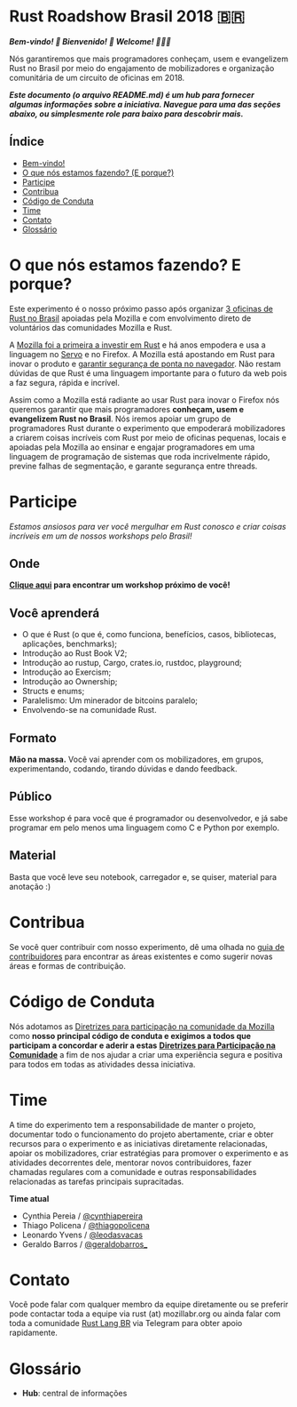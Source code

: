 Rust Roadshow Brasil 2018 🇧🇷
======================
***Bem-vindo! :tada: Bienvenido! :confetti_ball: Welcome! :balloon::balloon::balloon:***

Nós garantiremos que mais programadores conheçam, usem e evangelizem Rust no Brasil por meio do engajamento de mobilizadores e organização comunitária de um circuito de oficinas em 2018.

***Este documento (o arquivo README.md) é um hub para fornecer algumas informações sobre a iniciativa. Navegue para uma das seções abaixo, ou simplesmente role para baixo para descobrir mais.***

## Índice
* [Bem-vindo!](#rust-roadshow-brasil-2018-)
* [O que nós estamos fazendo? (E porque?)](#o-que-nós-estamos-fazendo-e-porque)
* [Participe](#participe)
* [Contribua](#contribua)
* [Código de Conduta](#código-de-conduta)
* [Time](#time)
* [Contato](#contato)
* [Glossário](#glossário)

# O que nós estamos fazendo? E porque?
Este experimento é o nosso próximo passo após organizar [3 oficinas de Rust no Brasil](https://www.eventbrite.com.br/o/mozilla-brasil-14167163781) apoiadas pela Mozilla e com envolvimento direto de voluntários das comunidades Mozilla e Rust.

A [Mozilla foi a primeira a investir em Rust](https://research.mozilla.org/rust/) e há anos empodera e usa a linguagem no [Servo](https://github.com/servo/servo) e no Firefox. A Mozilla está apostando em Rust para inovar o produto e [garantir segurança de ponta no navegador](https://blog.mozilla.org/firefox/put-trust-rust-shipping-now-firefox/). Não restam dúvidas de que Rust é uma linguagem importante para o futuro da web pois a faz segura, rápida e incrível.

Assim como a Mozilla está radiante ao usar Rust para inovar o Firefox nós queremos garantir que mais programadores **conheçam, usem e evangelizem Rust no Brasil**. Nós iremos apoiar um grupo de programadores Rust durante o experimento que empoderará mobilizadores a criarem coisas incríveis com Rust por meio de oficinas pequenas, locais e apoiadas pela Mozilla ao ensinar e engajar programadores em uma linguagem de programação de sistemas que roda incrivelmente rápido, previne falhas de segmentação, e garante segurança entre threads.

# Participe
*Estamos ansiosos para ver você mergulhar em Rust conosco e criar coisas incríveis em um de nossos workshops pelo Brasil!*

## Onde
**[Clique aqui](https://rust-br.github.io/2018roadshow/) para encontrar um workshop próximo de você!**

## Você aprenderá
- O que é Rust (o que é, como funciona, benefícios, casos, bibliotecas, aplicações, benchmarks);
- Introdução ao Rust Book V2;
- Introdução ao rustup, Cargo, crates.io, rustdoc, playground;
- Introdução ao Exercism;
- Introdução ao Ownership;
- Structs e enums;
- Paralelismo: Um minerador de bitcoins paralelo;
- Envolvendo-se na comunidade Rust.
## Formato
**Mão na massa.** Você vai aprender com os mobilizadores, em grupos, experimentando, codando, tirando dúvidas e dando feedback.

## Público
Esse workshop é para você que é programador ou desenvolvedor, e já sabe programar em pelo menos uma linguagem como C e Python por exemplo.

## Material
Basta que você leve seu notebook, carregador e, se quiser, material para anotação :)

# Contribua
Se você quer contribuir com nosso experimento, dê uma olhada no [guia de contribuidores](CONTRIBUTING.md) para encontrar as áreas existentes e como sugerir novas áreas e formas de contribuição.

# Código de Conduta
Nós adotamos as [Diretrizes para participação na comunidade da Mozilla](https://www.mozilla.org/pt-BR/about/governance/policies/participation/) como **nosso principal código de conduta e exigimos a todos que participam a concordar e aderir a estas** [**Diretrizes para Participação na Comunidade**](https://www.mozilla.org/pt-BR/about/governance/policies/participation/) a fim de nos ajudar a criar uma experiência segura e positiva para todos em todas as atividades dessa iniciativa.

# Time
A time do experimento tem a responsabilidade de manter o projeto, documentar todo o funcionamento do projeto abertamente, criar e obter recursos para o experimento e as iniciativas diretamente relacionadas, apoiar os mobilizadores, criar estratégias para promover o experimento e as atividades decorrentes dele, mentorar novos contribuidores, fazer chamadas regulares com a comunidade e outras responsabilidades relacionadas as tarefas principais supracitadas.

**Time atual**
- Cynthia Pereia / [@cynthiapereira](https://github.com/cynthiapereira)
- Thiago Policena / [@thiagopolicena](https://github.com/thiagopolicena)
- Leonardo Yvens / [@leodasvacas](https://github.com/leodasvacas)
- Geraldo Barros / [@geraldobarros_](https://github.com/barrosgeraldo)

# Contato
Você pode falar com qualquer membro da equipe diretamente ou se preferir pode contactar toda a equipe via rust (at) mozillabr.org ou ainda falar com toda a comunidade [Rust Lang BR](https://t.me/rustlangbr) via Telegram para obter apoio rapidamente.

# Glossário
- **Hub**: central de informações
